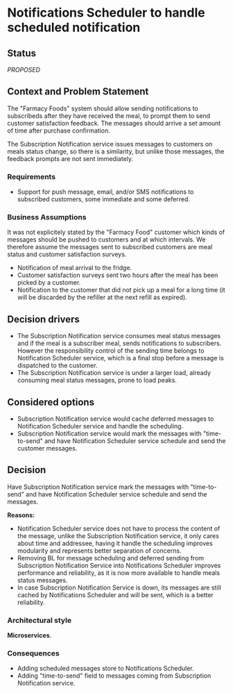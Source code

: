 # Notifications Scheduler to handle scheduled notification

## Status

_PROPOSED_

## Context and Problem Statement

The "Farmacy Foods" system should allow sending notifications to subscribeds after they have received the meal, to prompt them to send customer satisfaction feedback. The messages should arrive a set amount of time after purchase confirmation.

The Subscription Notification service issues messages to customers on meals status change, so there is a similarity, but unlike those messages, the feedback prompts are not sent immediately.

### Requirements

* Support for push message, email, and/or SMS notifications to subscribed customers, some immediate and some deferred.

### Business Assumptions

It was not explicitely stated by the "Farmacy Food" customer which kinds of messages should be pushed to customers and at which intervals. We therefore assume the messages sent to subscribed customers are meal status and customer satisfaction surveys.

* Notification of meal arrival to the fridge.
* Customer satisfaction surveys sent two hours after the meal has been picked by a customer.
* Notification to the customer that did not pick up a meal for a long time (it will be discarded by the refiller at the next refill as expired).

## Decision drivers

* The Subscription Notification service consumes meal status messages and if the meal is a subscriber meal, sends notifications to subscribers. However the responsibility control of the sending time belongs to Notification Scheduler service, which is a final stop before a message is dispatched to the customer.
* The Subscription Notification service is under a larger load, already consuming meal status messages, prone to load peaks.

## Considered options

* Subscription Notification service would cache deferred messages to Notification Scheduler service and handle the scheduling.
* Subscription Notification service would mark the messages with "time-to-send" and have Notification Scheduler service schedule and send the customer messages.

## Decision

Have Subscription Notification service mark the messages with "time-to-send" and have Notification Scheduler service schedule and send the messages.

__Reasons:__ 
* Notification Scheduler service does not have to process the content of the message, unlike the Subscription Notification service, it only cares about time and addressee, having it handle the scheduling improves modularity and represents better separation of concerns.
* Removing BL for message scheduling and deferred sending from Subscription Notification Service into Notifications Scheduler improves performance and reliability, as it is now more available to handle meals status messages.
* In case Subscription Notification Service is down, its messages are still cached by Notifications Scheduler and will be sent, which is a better reliability.

### Architectural style

__Microservices__.

### Consequences

* Adding scheduled messages store to Notifications Scheduler.
* Adding "time-to-send" field to messages coming from Subscription Notification service.